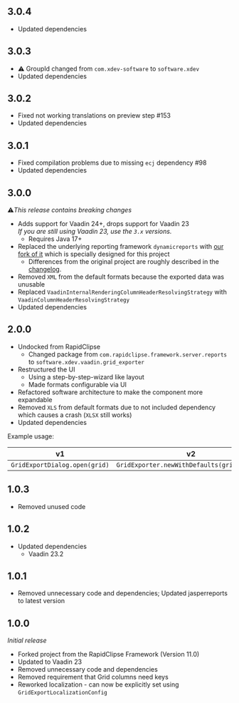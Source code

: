 ## 3.0.4
* Updated dependencies

## 3.0.3
* ⚠️ GroupId changed from ``com.xdev-software`` to ``software.xdev``
* Updated dependencies

## 3.0.2
* Fixed not working translations on preview step #153
* Updated dependencies

## 3.0.1
* Fixed compilation problems due to missing ``ecj`` dependency #98
* Updated dependencies

## 3.0.0
⚠️<i>This release contains breaking changes</i>

* Adds support for Vaadin 24+, drops support for Vaadin 23<br/>
  <i>If you are still using Vaadin 23, use the ``3.x`` versions.</i>
  * Requires Java 17+
* Replaced the underlying reporting framework ``dynamicreports`` with [our fork of it](https://github.com/xdev-software/dynamicreports-core-for-grid-exporter) which is specially designed for this project
  * Differences from the original project are roughly described in the [changelog](https://github.com/xdev-software/dynamicreports-core-for-grid-exporter/blob/develop/CHANGELOG.md).
* Removed ``XML`` from the default formats because the exported data was unusable
* Replaced ``VaadinInternalRenderingColumnHeaderResolvingStrategy`` with ``VaadinColumnHeaderResolvingStrategy``
* Updated dependencies

## 2.0.0
* Undocked from RapidClipse
  * Changed package from ``com.rapidclipse.framework.server.reports`` to ``software.xdev.vaadin.grid_exporter``
* Restructured the UI
  * Using a step-by-step-wizard like layout
  * Made formats configurable via UI
* Refactored software architecture to make the component more expandable
* Removed ``XLS`` from default formats due to not included dependency which causes a crash (``XLSX`` still works)
* Updated dependencies

Example usage:

| v1 | v2 |
| --- | --- |
| ``GridExportDialog.open(grid)`` | ``GridExporter.newWithDefaults(grid).open()`` |

## 1.0.3
* Removed unused code

## 1.0.2
* Updated dependencies
  * Vaadin 23.2

## 1.0.1
* Removed unnecessary code and dependencies; Updated jasperreports to latest version

## 1.0.0
<i>Initial release</i>

* Forked project from the RapidClipse Framework (Version 11.0)
* Updated to Vaadin 23
* Removed unnecessary code and dependencies
* Removed requirement that Grid columns need keys
* Reworked localization - can now be explicitly set using ``GridExportLocalizationConfig``
